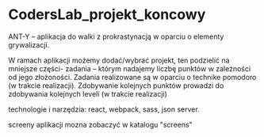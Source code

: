 # CodersLab_projekt_koncowy
ANT-Y   – aplikacja do walki z prokrastynacją w oparciu o elementy grywalizacji.

W ramach aplikacji możemy dodać/wybrać projekt, ten podzielić na mniejsze części- zadania – którym nadajemy liczbę punktów w zależności od jego złożoności. Zadania realizowane są w oparciu o technike pomodoro (w trakcie realizacji). Zdobywanie kolejnych punktów prowadzi do zdobywania kolejnych leveli (w trakcie realizacji)

technologie i narzędzia: react, webpack, sass, json server.

screeny aplikacji mozna zobaczyć w katalogu "screens"
